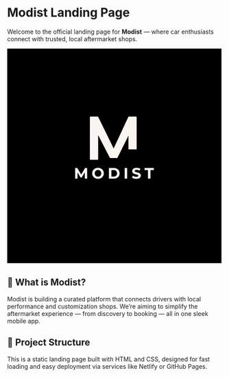 # Modist Landing Page

Welcome to the official landing page for **Modist** — where car enthusiasts connect with trusted, local aftermarket shops.

![Modist Logo](logo.jpeg)

## 🚀 What is Modist?

Modist is building a curated platform that connects drivers with local performance and customization shops. We’re aiming to simplify the aftermarket experience — from discovery to booking — all in one sleek mobile app.

## 📁 Project Structure

This is a static landing page built with HTML and CSS, designed for fast loading and easy deployment via services like Netlify or GitHub Pages.

